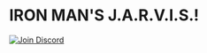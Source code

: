 # IRON MAN'S J.A.R.V.I.S.!
[![Join Discord](https://discordapp.com/api/guilds/745448868040409148/widget.png?style=shield)](https://discord.gg/6GPjN8C)

